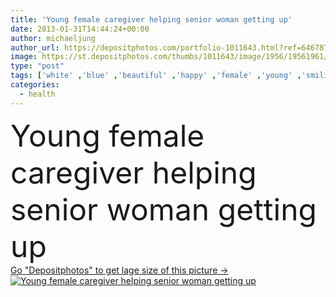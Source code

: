 ```yaml
---
title: 'Young female caregiver helping senior woman getting up'
date: 2013-01-31T14:44:24+00:00
author: michaeljung
author_url: https://depositphotos.com/portfolio-1011643.html?ref=64678756
image: https://st.depositphotos.com/thumbs/1011643/image/1956/19561961/api_thumb_450.jpg?forcejpeg=true
type: "post"
tags: ['white' ,'blue' ,'beautiful' ,'happy' ,'female' ,'young' ,'smiling' ,'women' ,'cheerful' ,'ethnicity' ,'portrait' ,'caucasian' ,'up' ,'health' ,'medicine' ,'healthcare' ,'care' ,'old' ,'bed' ,'pajamas' ,'modern' ,'pretty' ,'indoor' ,'hospital' ,'nurse' ,'home' ,'woman' ,'age' ,'fingers' ,'patient' ,'occupation' ,'work' ,'job' ,'aged' ,'joyful' ,'helping' ,'help' ,'aging' ,'lady' ,'friendly' ,'attractive' ,'worker' ,'bedroom' ,'senior' ,'seniors' ,'elderly' ,'ages' ,'assistance' ,'homes' ,'mixed' ]
categories: 
  - health
---
```

<div aling="center">
            <font size="60"> Young female caregiver helping senior woman getting up</font>   
</div>
<div>
    <a href='https://st.depositphotos.com/thumbs/1011643/image/1956/19561961/api_thumb_450.jpg?forcejpeg=true?ref=64678756' target=_blank > Go "Depositphotos" to get lage size of this picture ->
        <img href='https://st.depositphotos.com/thumbs/1011643/image/1956/19561961/api_thumb_450.jpg?forcejpeg=true?ref=64678756' src='https://st.depositphotos.com/1011643/1956/i/950/depositphotos_19561961-stock-photo-young-female-caregiver-helping-senior.jpg?forcejpeg=true' alt='Young female caregiver helping senior woman getting up' >
    </a>
</div>
